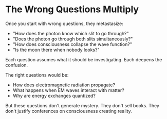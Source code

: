 # The Wrong Questions Multiply

Once you start with wrong questions, they metastasize:

* "How does the photon know which slit to go through?"
* "Does the photon go through both slits simultaneously?"
* "How does consciousness collapse the wave function?"
* "Is the moon there when nobody looks?"

Each question assumes what it should be investigating. Each deepens the confusion.

The right questions would be:

* How does electromagnetic radiation propagate?
* What happens when EM waves interact with matter?
* Why are energy exchanges quantized?

But these questions don't generate mystery. They don't sell books. They don't justify conferences on consciousness creating reality.

